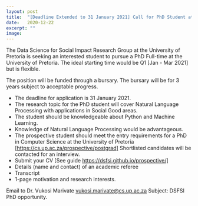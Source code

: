 ```yaml
---
layout: post
title:  "[Deadline Extended to 31 January 2021] Call for PhD Student at DSFSI"
date:   2020-12-22
excerpt: ""
image: 
---
```


The Data Science for Social Impact Research Group at the University of Pretoria is seeking an interested student to pursue a PhD Full-time at the University of Pretoria. The ideal starting time would be Q1 [Jan - Mar 2021] but is flexible.

The position will be funded through a bursary. The bursary will be for 3 years subject to acceptable progress.

* The deadline for application is 31 January 2021.
* The research topic for the PhD student will cover Natural Language Processing with applications in Social Good areas.
* The student should be knowledgeable about Python and Machine Learning. 
* Knowledge of Natural Language Processing would be advantageous.
* The prospective student should meet the entry requirements for a PhD in Computer Science at the University of Pretoria [https://cs.up.ac.za/prospective/postgrad]
Shortlisted candidates will be contacted for an interview. 
* Submit your CV [See guide https://dsfsi.github.io/prospective/]
* Details (name and contact) of an academic referee
* Transcript
* 1-page motivation and research interests. 

Email to Dr. Vukosi Marivate vukosi.marivate@cs.up.ac.za
Subject: DSFSI PhD opportunity. 
